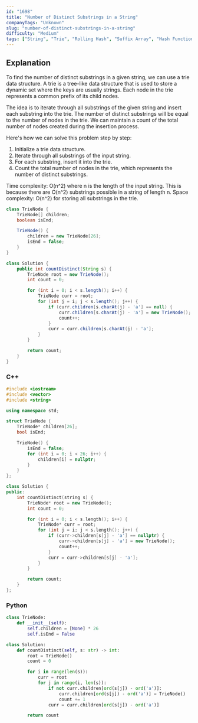 ```yaml
---
id: "1698"
title: "Number of Distinct Substrings in a String"
companyTags: "Unknown"
slug: "number-of-distinct-substrings-in-a-string"
difficulty: "Medium"
tags: ["String", "Trie", "Rolling Hash", "Suffix Array", "Hash Function"]
---
```


## Explanation

To find the number of distinct substrings in a given string, we can use a trie data structure. A trie is a tree-like data structure that is used to store a dynamic set where the keys are usually strings. Each node in the trie represents a common prefix of its child nodes.

The idea is to iterate through all substrings of the given string and insert each substring into the trie. The number of distinct substrings will be equal to the number of nodes in the trie. We can maintain a count of the total number of nodes created during the insertion process.

Here's how we can solve this problem step by step:

1. Initialize a trie data structure.
2. Iterate through all substrings of the input string.
3. For each substring, insert it into the trie.
4. Count the total number of nodes in the trie, which represents the number of distinct substrings.

Time complexity: O(n^2) where n is the length of the input string. This is because there are O(n^2) substrings possible in a string of length n.
Space complexity: O(n^2) for storing all substrings in the trie.
```java
class TrieNode {
    TrieNode[] children;
    boolean isEnd;

    TrieNode() {
        children = new TrieNode[26];
        isEnd = false;
    }
}

class Solution {
    public int countDistinct(String s) {
        TrieNode root = new TrieNode();
        int count = 0;

        for (int i = 0; i < s.length(); i++) {
            TrieNode curr = root;
            for (int j = i; j < s.length(); j++) {
                if (curr.children[s.charAt(j) - 'a'] == null) {
                    curr.children[s.charAt(j) - 'a'] = new TrieNode();
                    count++;
                }
                curr = curr.children[s.charAt(j) - 'a'];
            }
        }

        return count;
    }
}
```

### C++
```cpp
#include <iostream>
#include <vector>
#include <string>

using namespace std;

struct TrieNode {
    TrieNode* children[26];
    bool isEnd;

    TrieNode() {
        isEnd = false;
        for (int i = 0; i < 26; i++) {
            children[i] = nullptr;
        }
    }
};

class Solution {
public:
    int countDistinct(string s) {
        TrieNode* root = new TrieNode();
        int count = 0;

        for (int i = 0; i < s.length(); i++) {
            TrieNode* curr = root;
            for (int j = i; j < s.length(); j++) {
                if (curr->children[s[j] - 'a'] == nullptr) {
                    curr->children[s[j] - 'a'] = new TrieNode();
                    count++;
                }
                curr = curr->children[s[j] - 'a'];
            }
        }

        return count;
    }
};
```

### Python
```python
class TrieNode:
    def __init__(self):
        self.children = [None] * 26
        self.isEnd = False

class Solution:
    def countDistinct(self, s: str) -> int:
        root = TrieNode()
        count = 0

        for i in range(len(s)):
            curr = root
            for j in range(i, len(s)):
                if not curr.children[ord(s[j]) - ord('a')]:
                    curr.children[ord(s[j]) - ord('a')] = TrieNode()
                    count += 1
                curr = curr.children[ord(s[j]) - ord('a')]

        return count
```